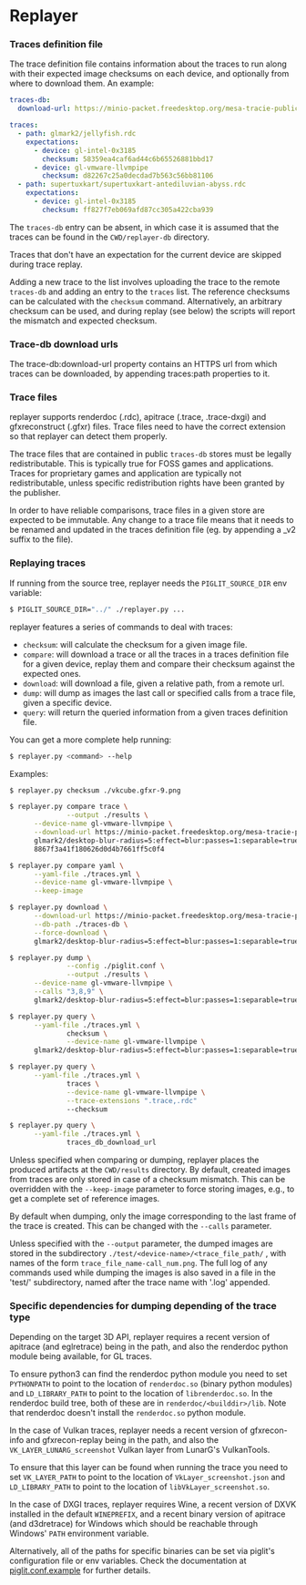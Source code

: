 Replayer
========

### Traces definition file

The trace definition file contains information about the traces to run along
with their expected image checksums on each device, and optionally from where to
download them. An example:

```yaml
traces-db:
  download-url: https://minio-packet.freedesktop.org/mesa-tracie-public/

traces:
  - path: glmark2/jellyfish.rdc
    expectations:
      - device: gl-intel-0x3185
        checksum: 58359ea4caf6ad44c6b65526881bbd17
      - device: gl-vmware-llvmpipe
        checksum: d82267c25a0decdad7b563c56bb81106
  - path: supertuxkart/supertuxkart-antediluvian-abyss.rdc
    expectations:
      - device: gl-intel-0x3185
        checksum: ff827f7eb069afd87cc305a422cba939
```

The `traces-db` entry can be absent, in which case it is assumed that
the traces can be found in the `CWD/replayer-db` directory.

Traces that don't have an expectation for the current device are skipped
during trace replay.

Adding a new trace to the list involves uploading the trace to the
remote `traces-db` and adding an entry to the `traces` list. The
reference checksums can be calculated with the `checksum` command.
Alternatively, an arbitrary checksum can be used, and during replay
(see below) the scripts will report the mismatch and expected
checksum.

### Trace-db download urls

The trace-db:download-url property contains an HTTPS url from which traces can
be downloaded, by appending traces:path properties to it.

### Trace files

replayer supports renderdoc (.rdc), apitrace (.trace, .trace-dxgi) and
gfxreconstruct (.gfxr) files. Trace files need to have the correct
extension so that replayer can detect them properly.

The trace files that are contained in public `traces-db` stores must
be legally redistributable. This is typically true for FOSS games and
applications. Traces for proprietary games and application are
typically not redistributable, unless specific redistribution rights
have been granted by the publisher.

In order to have reliable comparisons, trace files in a given store
are expected to be immutable. Any change to a trace file means that it
needs to be renamed and updated in the traces definition file (eg. by
appending a _v2 suffix to the file).

### Replaying traces

If running from the source tree, replayer needs the
`PIGLIT_SOURCE_DIR` env variable:

   ```sh
   $ PIGLIT_SOURCE_DIR="../" ./replayer.py ...
   ```

replayer features a series of commands to deal with traces:
 * `checksum`: will calculate the checksum for a given image file.
 * `compare`: will download a trace or all the traces in a traces
   definition file for a given device, replay them and compare their
   checksum against the expected ones.
 * `download`: will download a file, given a relative path, from a
   remote url.
 * `dump`: will dump as images the last call or specified calls from a
   trace file, given a specific device.
 * `query`: will return the queried information from a given traces
   definition file.

You can get a more complete help running:

   ```sh
   $ replayer.py <command> --help
   ```

Examples:

   ```sh
   $ replayer.py checksum ./vkcube.gfxr-9.png
   ```

   ```sh
   $ replayer.py compare trace \
                 --output ./results \
		 --device-name gl-vmware-llvmpipe \
		 --download-url https://minio-packet.freedesktop.org/mesa-tracie-public/ \
		 glmark2/desktop-blur-radius=5:effect=blur:passes=1:separable=true:windows=4.rdc \
		 8867f3a41f180626d0d4b7661ff5c0f4
   ```

   ```sh
   $ replayer.py compare yaml \
		 --yaml-file ./traces.yml \
		 --device-name gl-vmware-llvmpipe \
		 --keep-image
   ```

   ```sh
   $ replayer.py download \
		 --download-url https://minio-packet.freedesktop.org/mesa-tracie-public/ \
		 --db-path ./traces-db \
		 --force-download \
		 glmark2/desktop-blur-radius=5:effect=blur:passes=1:separable=true:windows=4.rdc
   ```

   ```sh
   $ replayer.py dump \
                 --config ./piglit.conf \
                 --output ./results \
		 --device-name gl-vmware-llvmpipe \
		 --calls "3,8,9" \
		 glmark2/desktop-blur-radius=5:effect=blur:passes=1:separable=true:windows=4.rdc
   ```

   ```sh
   $ replayer.py query \
		 --yaml-file ./traces.yml \
                 checksum \
                 --device-name gl-vmware-llvmpipe \
		 glmark2/desktop-blur-radius=5:effect=blur:passes=1:separable=true:windows=4.rdc
   ```

   ```sh
   $ replayer.py query \
		 --yaml-file ./traces.yml \
                 traces \
                 --device-name gl-vmware-llvmpipe \
                 --trace-extensions ".trace,.rdc"
                 --checksum
   ```

   ```sh
   $ replayer.py query \
		 --yaml-file ./traces.yml \
                 traces_db_download_url
   ```

Unless specified when comparing or dumping, replayer places the
produced artifacts at the `CWD/results` directory. By default, created
images from traces are only stored in case of a checksum
mismatch. This can be overridden with the `--keep-image` parameter to
force storing images, e.g., to get a complete set of reference images.

By default when dumping, only the image corresponding to the last frame
of the trace is created.  This can be changed with the `--calls`
parameter.

Unless specified with the `--output` parameter, the dumped images are
stored in the subdirectory `./test/<device-name>/<trace_file_path/` ,
with names of the form `trace_file_name-call_num.png`.  The full log
of any commands used while dumping the images is also saved in a file
in the 'test/<device-name>' subdirectory, named after the trace name
with '.log' appended.

### Specific dependencies for dumping depending of the trace type

Depending on the target 3D API, replayer requires a recent version
of apitrace (and eglretrace) being in the path, and also the renderdoc
python module being available, for GL traces.

To ensure python3 can find the renderdoc python module you need to set
`PYTHONPATH` to point to the location of `renderdoc.so` (binary python modules)
and `LD_LIBRARY_PATH` to point to the location of `librenderdoc.so`. In the
renderdoc build tree, both of these are in `renderdoc/<builddir>/lib`. Note
that renderdoc doesn't install the `renderdoc.so` python module.

In the case of Vulkan traces, replayer needs a recent version of
gfxrecon-info and gfxrecon-replay being in the path, and also the
`VK_LAYER_LUNARG_screenshot` Vulkan layer from LunarG's VulkanTools.

To ensure that this layer can be found when running the trace you need
to set `VK_LAYER_PATH` to point to the location of
`VkLayer_screenshot.json` and `LD_LIBRARY_PATH` to point to the
location of `libVkLayer_screenshot.so`.

In the case of DXGI traces, replayer requires Wine, a recent version
of DXVK installed in the default `WINEPREFIX`, and a recent binary
version of apitrace (and d3dretrace) for Windows which should be
reachable through Windows' `PATH` environment variable.

Alternatively, all of the paths for specific binaries can be set via
piglit's configuration file or env variables. Check the documentation
at [piglit.conf.example](piglit.conf.example) for further details.
